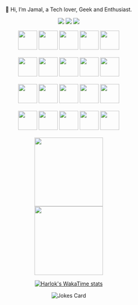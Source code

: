 
<div align="center">
  
👋 Hi, I’m Jamal, a Tech lover, Geek and Enthusiast.
  </br>

[![](https://img.shields.io/badge/instagram-12100E?style=for-the-badge&logo=instagram)](https://www.instagram.com/capt_jay98/)
[![](https://img.shields.io/badge/twitter-%230077B5.svg?style=for-the-badge&logo=twitter)](https://mobile.twitter.com/capt_jay98)
[![](https://img.shields.io/badge/Spotify-1ED760?style=for-the-badge&logo=spotify&logoColor=white)](https://open.spotify.com/user/9fseiifs91xr5x6widc4by28o)




<img height=50 src="https://cdn.jsdelivr.net/gh/devicons/devicon/icons/c/c-original.svg"/>
<img height=50 src="https://cdn.jsdelivr.net/gh/devicons/devicon/icons/python/python-original.svg"/>
<img height=50 src="https://cdn.jsdelivr.net/gh/devicons/devicon/icons/php/php-plain.svg"/>
<img height=50 src="https://cdn.jsdelivr.net/gh/devicons/devicon/icons/javascript/javascript-original.svg"/>
 <img height=50 src="https://cdn.jsdelivr.net/gh/devicons/devicon/icons/mysql/mysql-original.svg" />
  </br>
  </br>
<img height=50 src="https://cdn.jsdelivr.net/gh/devicons/devicon/icons/django/django-plain.svg"/>
<img height=50 src="https://cdn.jsdelivr.net/gh/devicons/devicon/icons/laravel/laravel-original.svg"/>
<img height=50 src="https://cdn.jsdelivr.net/gh/devicons/devicon/icons/nodejs/nodejs-original.svg"/>
<img height=50 src="https://cdn.jsdelivr.net/gh/devicons/devicon/icons/mongodb/mongodb-original.svg"/>
<img height=50 src="https://cdn.jsdelivr.net/gh/devicons/devicon/icons/postgresql/postgresql-plain.svg" />
</br>
</br>
<img height=50 src="https://cdn.jsdelivr.net/gh/devicons/devicon/icons/html5/html5-original.svg"/>
<img height=50 src="https://cdn.jsdelivr.net/gh/devicons/devicon/icons/css3/css3-original.svg"/>
<img height=50 src="https://cdn.jsdelivr.net/gh/devicons/devicon/icons/react/react-original.svg"/>
<img height=50 src="https://cdn.jsdelivr.net/gh/devicons/devicon/icons/nextjs/nextjs-original.svg"/>
<img height=50 src="https://cdn.jsdelivr.net/gh/devicons/devicon/icons/vuejs/vuejs-original.svg"/>
</br>
</br>
<img height=50 src="https://cdn.jsdelivr.net/gh/devicons/devicon/icons/git/git-plain.svg"/>
<img height=50 src="https://cdn.jsdelivr.net/gh/devicons/devicon/icons/bash/bash-original.svg"/>
<img height=50 src="https://cdn.jsdelivr.net/gh/devicons/devicon/icons/linux/linux-original.svg"/>
<img height=50 src="https://cdn.jsdelivr.net/gh/devicons/devicon/icons/vim/vim-original.svg"/>
<img height=50 src="https://cdn.jsdelivr.net/gh/devicons/devicon/icons/docker/docker-original.svg"/>
</br>
</br>


<a href="https://github.com/anuraghazra/convoychat">
  <img height="180px" align="center" src="https://github-readme-stats.vercel.app/api/top-langs/?username=captjay98&theme=github_dark&layout=compact&hide=Assembly,Powershell&langs_count=8&exclude_repo=alx-higher_level_programming,AirBnB_clone_v3" />
</a>

<br>
  


<a href="https://git.io/streak-stats">
  <img height="180px" align="center" src="https://github-readme-streak-stats.herokuapp.com/?user=captjay98&theme=github_dark&layout=compact" />
</a>


[![Harlok's WakaTime stats](https://github-readme-stats.vercel.app/api/wakatime?username=captjay98&theme=github_dark&layout=compact)](https://github.com/anuraghazra/github-readme-stats)


![Jokes Card](https://readme-jokes.vercel.app/api)


</div>


<!--<a href="https://github.com/anuraghazra/github-readme-stats">
  <img height="180px" align="center" src="https://github-readme-stats.vercel.app/api?username=captjay98&theme=github_dark&layout=compact" />
</a>--!>

